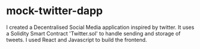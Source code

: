 # mock-twitter-dapp
I created a Decentralised Social Media application inspired by twitter. 
It uses a Solidity Smart Contract 'Twitter.sol' to handle sending and storage of tweets. 
I used React and Javascript to build the frontend.
